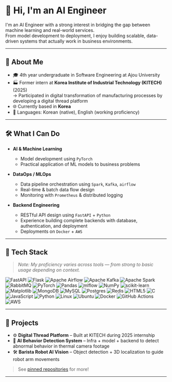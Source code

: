 # 👋 Hi, I'm an AI Engineer

I'm an AI Engineer with a strong interest in bridging the gap between machine learning and real-world services.  
From model development to deployment, I enjoy building scalable, data-driven systems that actually work in business environments.

---

## 🧠 About Me

- 🎓 4th year undergraduate in Software Engineering at Ajou University
- 🏭 Former intern at **Korea Institute of Industrial Technology (KITECH)** (2025)  
  → Participated in digital transformation of manufacturing processes by developing a digital thread platform  
- 🌐 Currently based in **Korea**  
- 💬 Languages: Korean (native), English (working proficiency)

---

## 🛠 What I Can Do

- **AI & Machine Learning**
  - Model development using `PyTorch`
  - Practical application of ML models to business problems
  

- **DataOps / MLOps**
  - Data pipeline orchestration using `Spark`, `Kafka`, `airflow`
  - Real-time & batch data flow design
  - Monitoring with `Prometheus` & distributed logging

- **Backend Engineering**
  - RESTful API design using `FastAPI` + `Python`
  - Experience building complete backends with database, authentication, and deployment
  - Deployments on `Docker` + `AWS`

---

## 🧰 Tech Stack

> _Note: My proficiency varies across tools — from strong to basic usage depending on context._

![FastAPI](https://img.shields.io/badge/FastAPI-005571?style=for-the-badge&logo=fastapi)
![Flask](https://img.shields.io/badge/flask-%23000.svg?style=for-the-badge&logo=flask&logoColor=white)
![Apache Airflow](https://img.shields.io/badge/Apache%20Airflow-017CEE?style=for-the-badge&logo=Apache%20Airflow&logoColor=white)
![Apache Kafka](https://img.shields.io/badge/Apache%20Kafka-000?style=for-the-badge&logo=apachekafka)
![Apache Spark](https://img.shields.io/badge/Apache%20Spark-FDEE21?style=flat-square&logo=apachespark&logoColor=black)
![RabbitMQ](https://img.shields.io/badge/Rabbitmq-FF6600?style=for-the-badge&logo=rabbitmq&logoColor=white)
![PyTorch](https://img.shields.io/badge/PyTorch-%23EE4C2C.svg?style=for-the-badge&logo=PyTorch&logoColor=white)
![Pandas](https://img.shields.io/badge/pandas-%23150458.svg?style=for-the-badge&logo=pandas&logoColor=white)
![mlflow](https://img.shields.io/badge/mlflow-%23d9ead3.svg?style=for-the-badge&logo=numpy&logoColor=blue)
![NumPy](https://img.shields.io/badge/numpy-%23013243.svg?style=for-the-badge&logo=numpy&logoColor=white)
![scikit-learn](https://img.shields.io/badge/scikit--learn-%23F7931E.svg?style=for-the-badge&logo=scikit-learn&logoColor=white)
![Matplotlib](https://img.shields.io/badge/Matplotlib-%23ffffff.svg?style=for-the-badge&logo=Matplotlib&logoColor=black)
![MongoDB](https://img.shields.io/badge/MongoDB-%234ea94b.svg?style=for-the-badge&logo=mongodb&logoColor=white)
![MySQL](https://img.shields.io/badge/mysql-4479A1.svg?style=for-the-badge&logo=mysql&logoColor=white)
![Postgres](https://img.shields.io/badge/postgres-%23316192.svg?style=for-the-badge&logo=postgresql&logoColor=white)
![Redis](https://img.shields.io/badge/redis-%23DD0031.svg?style=for-the-badge&logo=redis&logoColor=white)
![HTML5](https://img.shields.io/badge/html5-%23E34F26.svg?style=for-the-badge&logo=html5&logoColor=white)
![C](https://img.shields.io/badge/c-%2300599C.svg?style=for-the-badge&logo=c&logoColor=white)
![JavaScript](https://img.shields.io/badge/javascript-%23323330.svg?style=for-the-badge&logo=javascript&logoColor=%23F7DF1E)
![Python](https://img.shields.io/badge/python-3670A0?style=for-the-badge&logo=python&logoColor=ffdd54)
![Linux](https://img.shields.io/badge/Linux-FCC624?style=for-the-badge&logo=linux&logoColor=black)
![Ubuntu](https://img.shields.io/badge/Ubuntu-E95420?style=for-the-badge&logo=ubuntu&logoColor=white)
![Docker](https://img.shields.io/badge/docker-%230db7ed.svg?style=for-the-badge&logo=docker&logoColor=white)
![GitHub Actions](https://img.shields.io/badge/github%20actions-%232671E5.svg?style=for-the-badge&logo=githubactions&logoColor=white)
![AWS](https://img.shields.io/badge/AWS-%23FF9900.svg?style=for-the-badge&logo=amazon-aws&logoColor=white)

---

## 🧪 Projects

- ⚙ **Digital Thread Platform** – Built at KITECH during 2025 internship  
- 🧾 **AI Behavior Detection System** – Infra + model + backend to detect abnormal behavior in thermal camera footage  
- 🛠 **Barista Robot AI Vision** – Object detection + 3D localization to guide robot arm movements  

> See [pinned repositories](#) for more!

---
